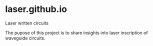 laser.github.io
===============

Laser written circuits

The pupose of this project is to share insights into laser inscription of waveguide circuits.
